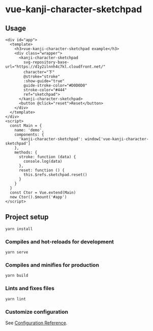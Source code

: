 # vue-kanji-character-sketchpad

## Usage
```
<div id="app">
  <template>
    <h3>vue-kanji-character-sketchpad example</h3>
    <div class="wrapper">
      <kanji-character-sketchpad
        svg-repository-base-url="https://d1y2ilnnh4c7kl.cloudfront.net/"
        character="下"
        @stroke="stroke"
        :show-guide="true"
        guide-stroke-color="#D0D0D0"
        stroke-color="#444"
        ref="sketchpad">
      </kanji-character-sketchpad>
      <button @click="reset">Reset</button>
    </div>
  </template>
</div>
<script>
  const Main = {
    name: 'demo',
    components: {
      'kanji-character-sketchpad': window['vue-kanji-character-sketchpad']
    },
    methods: {
      stroke: function (data) {
        console.log(data)
      },
      reset: function () {
        this.$refs.sketchpad.reset()
      }
    }
  }
  const Ctor = Vue.extend(Main)
  new Ctor().$mount('#app')
</script>
```

## Project setup
```
yarn install
```

### Compiles and hot-reloads for development
```
yarn serve
```

### Compiles and minifies for production
```
yarn build
```

### Lints and fixes files
```
yarn lint
```

### Customize configuration
See [Configuration Reference](https://cli.vuejs.org/config/).
